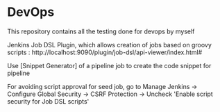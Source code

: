 # DevOps
This repository contains all the testing done for devops by myself


Jenkins Job DSL Plugin, which allows creation of jobs based on groovy scripts : http://localhost:9090/plugin/job-dsl/api-viewer/index.html#

Use [Snippet Generator] of a pipeline job to create the code snippet for pipeline

For avoiding script approval for seed job, go to Manage Jenkins -> Configure Global Security -> CSRF Protection -> Uncheck 'Enable script security for Job DSL scripts'
